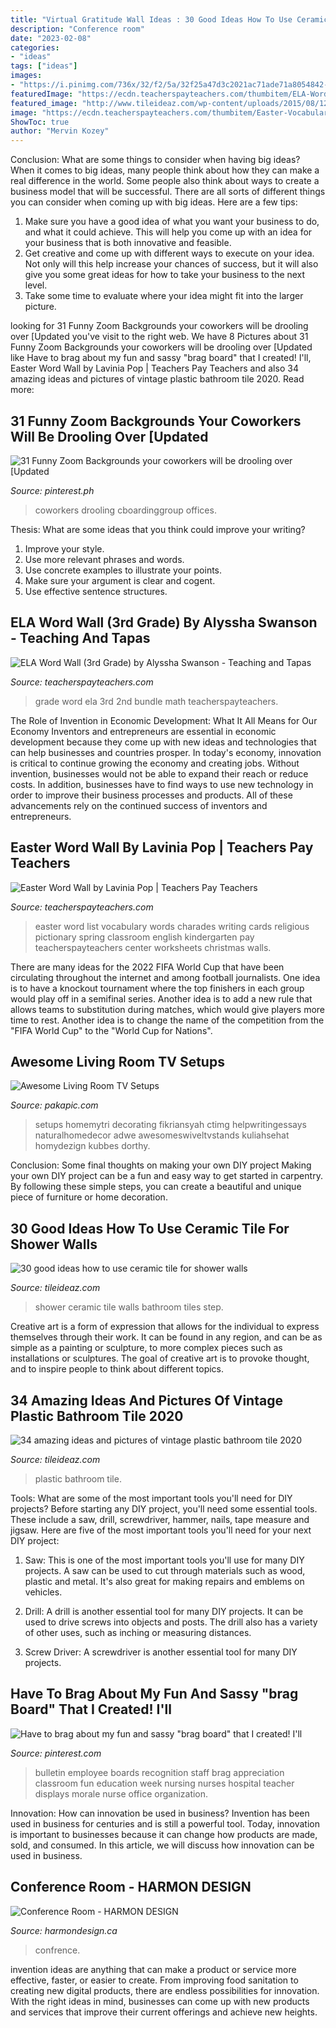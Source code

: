 ```yaml
---
title: "Virtual Gratitude Wall Ideas : 30 Good Ideas How To Use Ceramic Tile For Shower Walls"
description: "Conference room"
date: "2023-02-08"
categories:
- "ideas"
tags: ["ideas"]
images:
- "https://i.pinimg.com/736x/32/f2/5a/32f25a47d3c2021ac71ade71a8054842--junior-high-classroom-decorations-brag-board.jpg?b=t"
featuredImage: "https://ecdn.teacherspayteachers.com/thumbitem/ELA-Word-Wall-3rd-Grade--3273830-1502115748/original-3273830-3.jpg"
featured_image: "http://www.tileideaz.com/wp-content/uploads/2015/08/1235.jpg"
image: "https://ecdn.teacherspayteachers.com/thumbitem/Easter-Vocabulary-Word-Wall-1768563-1500873620/original-1768563-2.jpg"
ShowToc: true
author: "Mervin Kozey"
---
```



Conclusion: What are some things to consider when having big ideas?
When it comes to big ideas, many people think about how they can make a real difference in the world. Some people also think about ways to create a business model that will be successful. There are all sorts of different things you can consider when coming up with big ideas. Here are a few tips: 
1) Make sure you have a good idea of what you want your business to do, and what it could achieve. This will help you come up with an idea for your business that is both innovative and feasible. 
2) Get creative and come up with different ways to execute on your idea. Not only will this help increase your chances of success, but it will also give you some great ideas for how to take your business to the next level. 
3) Take some time to evaluate where your idea might fit into the larger picture.

	

		
looking for 31 Funny Zoom Backgrounds your coworkers will be drooling over [Updated you've visit to the right web. We have 8 Pictures about 31 Funny Zoom Backgrounds your coworkers will be drooling over [Updated like Have to brag about my fun and sassy &quot;brag board&quot; that I created! I&#039;ll, Easter Word Wall by Lavinia Pop | Teachers Pay Teachers and also 34 amazing ideas and pictures of vintage plastic bathroom tile 2020. Read more:
		
    
## 31 Funny Zoom Backgrounds Your Coworkers Will Be Drooling Over [Updated

<img loading=lazy src="https://i.pinimg.com/736x/69/6c/6a/696c6a96576f3648ed68b702f740fce4.jpg" onerror="this.onerror=null;this.src='https://tse4.mm.bing.net/th?id=OIP.OAOaF9mbf7dn4fSEr85xMgHaLH&amp;pid=15.1';" alt="31 Funny Zoom Backgrounds your coworkers will be drooling over [Updated">

_Source: pinterest.ph_

>coworkers drooling cboardinggroup offices. 

	

Thesis: What are some ideas that you think could improve your writing?
1. Improve your style.
2. Use more relevant phrases and words.
3. Use concrete examples to illustrate your points.
4. Make sure your argument is clear and cogent.
5. Use effective sentence structures.

    
## ELA Word Wall (3rd Grade) By Alyssha Swanson - Teaching And Tapas

<img loading=lazy src="https://ecdn.teacherspayteachers.com/thumbitem/ELA-Word-Wall-3rd-Grade--3273830-1502115748/original-3273830-3.jpg" onerror="this.onerror=null;this.src='https://tse4.mm.bing.net/th?id=OIP.9_QmJAiKNvgsa0Ys6nigEQAAAA&amp;pid=15.1';" alt="ELA Word Wall (3rd Grade) by Alyssha Swanson - Teaching and Tapas">

_Source: teacherspayteachers.com_

>grade word ela 3rd 2nd bundle math teacherspayteachers. 

	

The Role of Invention in Economic Development: What It All Means for Our Economy
Inventors and entrepreneurs are essential in economic development because they come up with new ideas and technologies that can help businesses and countries prosper. In today's economy, innovation is critical to continue growing the economy and creating jobs. Without invention, businesses would not be able to expand their reach or reduce costs. In addition, businesses have to find ways to use new technology in order to improve their business processes and products. All of these advancements rely on the continued success of inventors and entrepreneurs.

    
## Easter Word Wall By Lavinia Pop | Teachers Pay Teachers

<img loading=lazy src="https://ecdn.teacherspayteachers.com/thumbitem/Easter-Vocabulary-Word-Wall-1768563-1500873620/original-1768563-2.jpg" onerror="this.onerror=null;this.src='https://tse4.mm.bing.net/th?id=OIP.QAOhtKRHge84bDJGh4rQEwAAAA&amp;pid=15.1';" alt="Easter Word Wall by Lavinia Pop | Teachers Pay Teachers">

_Source: teacherspayteachers.com_

>easter word list vocabulary words charades writing cards religious pictionary spring classroom english kindergarten pay teacherspayteachers center worksheets christmas walls. 

	

There are many ideas for the 2022 FIFA World Cup that have been circulating throughout the internet and among football journalists. One idea is to have a knockout tournament where the top finishers in each group would play off in a semifinal series. Another idea is to add a new rule that allows teams to substitution during matches, which would give players more time to rest. Another idea is to change the name of the competition from the "FIFA World Cup" to the "World Cup for Nations".

    
## Awesome Living Room TV Setups

<img loading=lazy src="https://pakapic.com/wp-content/uploads/2020/08/80713018309277140.jpg" onerror="this.onerror=null;this.src='https://tse2.mm.bing.net/th?id=OIP.D4fp-dTUsTE2QGxQFP3EZQHaJ4&amp;pid=15.1';" alt="Awesome Living Room TV Setups">

_Source: pakapic.com_

>setups homemytri decorating fikriansyah ctimg helpwritingessays naturalhomedecor adwe awesomeswiveltvstands kuliahsehat homydezign kubbes dorthy. 

	

Conclusion: Some final thoughts on making your own DIY project
Making your own DIY project can be a fun and easy way to get started in carpentry. By following these simple steps, you can create a beautiful and unique piece of furniture or home decoration.

    
## 30 Good Ideas How To Use Ceramic Tile For Shower Walls

<img loading=lazy src="http://www.tileideaz.com/wp-content/uploads/2015/08/1235.jpg" onerror="this.onerror=null;this.src='https://tse2.mm.bing.net/th?id=OIP.fJLL_SVfGrNAYiUyhb9f5wHaLG&amp;pid=15.1';" alt="30 good ideas how to use ceramic tile for shower walls">

_Source: tileideaz.com_

>shower ceramic tile walls bathroom tiles step. 

	

Creative art is a form of expression that allows for the individual to express themselves through their work. It can be found in any region, and can be as simple as a painting or sculpture, to more complex pieces such as installations or sculptures. The goal of creative art is to provoke thought, and to inspire people to think about different topics.

    
## 34 Amazing Ideas And Pictures Of Vintage Plastic Bathroom Tile 2020

<img loading=lazy src="https://www.tileideaz.com/wp-content/uploads/2015/09/il_fullxfull.722963141_6kw0.jpg" onerror="this.onerror=null;this.src='https://tse2.mm.bing.net/th?id=OIP.dUQsxG_EldJUUKMAHK-Z1wHaFj&amp;pid=15.1';" alt="34 amazing ideas and pictures of vintage plastic bathroom tile 2020">

_Source: tileideaz.com_

>plastic bathroom tile. 

	

Tools: What are some of the most important tools you'll need for DIY projects?
Before starting any DIY project, you'll need some essential tools. These include a saw, drill, screwdriver, hammer, nails, tape measure and jigsaw. Here are five of the most important tools you'll need for your next DIY project: 
1) Saw: This is one of the most important tools you'll use for many DIY projects. A saw can be used to cut through materials such as wood, plastic and metal. It's also great for making repairs and emblems on vehicles. 

2) Drill: A drill is another essential tool for many DIY projects. It can be used to drive screws into objects and posts. The drill also has a variety of other uses, such as inching or measuring distances. 

3) Screw Driver: A screwdriver is another essential tool for many DIY projects.

    
## Have To Brag About My Fun And Sassy &quot;brag Board&quot; That I Created! I&#039;ll

<img loading=lazy src="https://i.pinimg.com/736x/32/f2/5a/32f25a47d3c2021ac71ade71a8054842--junior-high-classroom-decorations-brag-board.jpg?b=t" onerror="this.onerror=null;this.src='https://tse2.mm.bing.net/th?id=OIP.bedx85xtfbNSUOKnAO3UAwHaJ3&amp;pid=15.1';" alt="Have to brag about my fun and sassy &quot;brag board&quot; that I created! I&#039;ll">

_Source: pinterest.com_

>bulletin employee boards recognition staff brag appreciation classroom fun education week nursing nurses hospital teacher displays morale nurse office organization. 

	

Innovation: How can innovation be used in business?
Invention has been used in business for centuries and is still a powerful tool. Today, innovation is important to businesses because it can change how products are made, sold, and consumed. In this article, we will discuss how innovation can be used in business.

    
## Conference Room - HARMON DESIGN

<img loading=lazy src="https://www.harmondesign.ca/wp-content/uploads/2015/02/Confrence-room-shot02.jpg" onerror="this.onerror=null;this.src='https://tse1.mm.bing.net/th?id=OIP.oBataDLeVFQPC1b9criaVAHaEw&amp;pid=15.1';" alt="Conference Room - HARMON DESIGN">

_Source: harmondesign.ca_

>confrence. 

	

invention ideas are anything that can make a product or service more effective, faster, or easier to create. From improving food sanitation to creating new digital products, there are endless possibilities for innovation. With the right ideas in mind, businesses can come up with new products and services that improve their current offerings and achieve new heights.

